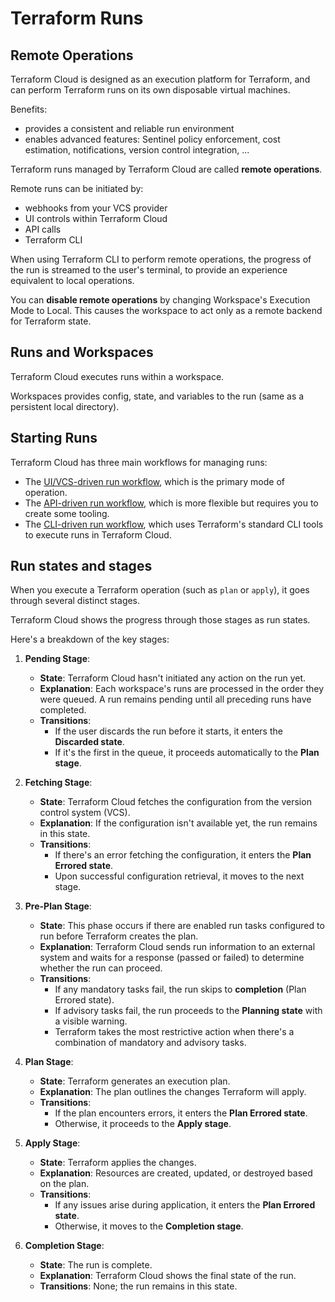 # Terraform Runs

## Remote Operations

Terraform Cloud is designed as an execution platform for Terraform, and can perform Terraform runs on its own disposable virtual machines.

Benefits:
- provides a consistent and reliable run environment
- enables advanced features: Sentinel policy enforcement, cost estimation, notifications, version control integration, ...

Terraform runs managed by Terraform Cloud are called **remote operations**.

Remote runs can be initiated by:
- webhooks from your VCS provider
- UI controls within Terraform Cloud
- API calls
- Terraform CLI
 
When using Terraform CLI to perform remote operations, the progress of the run is streamed to the user's terminal, to provide an experience equivalent to local operations.

You can **disable remote operations** by changing Workspace's Execution Mode to Local. This causes the workspace to act only as a remote backend for Terraform state.


## Runs and Workspaces

Terraform Cloud executes runs within a workspace.

Workspaces provides config, state, and variables to the run (same as a persistent local directory).


## Starting Runs

Terraform Cloud has three main workflows for managing runs:

- The [UI/VCS-driven run workflow](https://developer.hashicorp.com/terraform/cloud-docs/run/ui), which is the primary mode of operation.
- The [API-driven run workflow](https://developer.hashicorp.com/terraform/cloud-docs/run/api), which is more flexible but requires you to create some tooling.
- The [CLI-driven run workflow](https://developer.hashicorp.com/terraform/cloud-docs/run/cli), which uses Terraform's standard CLI tools to execute runs in Terraform Cloud.


## Run states and stages

When you execute a Terraform operation (such as `plan` or `apply`), it goes through several distinct stages.

Terraform Cloud shows the progress through those stages as run states.

Here's a breakdown of the key stages:

1. **Pending Stage**:
   - **State**: Terraform Cloud hasn't initiated any action on the run yet.
   - **Explanation**: Each workspace's runs are processed in the order they were queued. A run remains pending until all preceding runs have completed.
   - **Transitions**:
     - If the user discards the run before it starts, it enters the **Discarded state**.
     - If it's the first in the queue, it proceeds automatically to the **Plan stage**.

2. **Fetching Stage**:
   - **State**: Terraform Cloud fetches the configuration from the version control system (VCS).
   - **Explanation**: If the configuration isn't available yet, the run remains in this state.
   - **Transitions**:
     - If there's an error fetching the configuration, it enters the **Plan Errored state**.
     - Upon successful configuration retrieval, it moves to the next stage.

3. **Pre-Plan Stage**:
   - **State**: This phase occurs if there are enabled run tasks configured to run before Terraform creates the plan.
   - **Explanation**: Terraform Cloud sends run information to an external system and waits for a response (passed or failed) to determine whether the run can proceed.
   - **Transitions**:
     - If any mandatory tasks fail, the run skips to **completion** (Plan Errored state).
     - If advisory tasks fail, the run proceeds to the **Planning state** with a visible warning.
     - Terraform takes the most restrictive action when there's a combination of mandatory and advisory tasks.

4. **Plan Stage**:
   - **State**: Terraform generates an execution plan.
   - **Explanation**: The plan outlines the changes Terraform will apply.
   - **Transitions**:
     - If the plan encounters errors, it enters the **Plan Errored state**.
     - Otherwise, it proceeds to the **Apply stage**.

5. **Apply Stage**:
   - **State**: Terraform applies the changes.
   - **Explanation**: Resources are created, updated, or destroyed based on the plan.
   - **Transitions**:
     - If any issues arise during application, it enters the **Plan Errored state**.
     - Otherwise, it moves to the **Completion stage**.

6. **Completion Stage**:
   - **State**: The run is complete.
   - **Explanation**: Terraform Cloud shows the final state of the run.
   - **Transitions**: None; the run remains in this state.
